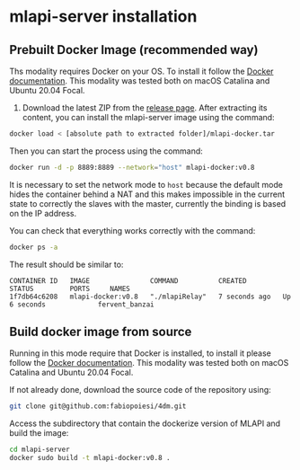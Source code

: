 # mlapi-server installation

## Prebuilt Docker Image (recommended way)

Ths modality requires Docker on your OS. 
To install it follow the [Docker documentation](https://docs.docker.com/engine/install/). 
This modality was tested both on macOS Catalina and Ubuntu 20.04 Focal.

1) Download the latest ZIP from the [release page](https://github.com/fabiopoiesi/4dm/releases). 
After extracting its content, you can install the mlapi-server image using the command:

```bash
docker load < [absolute path to extracted folder]/mlapi-docker.tar
```

Then you can start the process using the command: 

```bash
docker run -d -p 8889:8889 --network="host" mlapi-docker:v0.8
```

It is necessary to set the network mode to ```host``` because the default mode hides the container behind a NAT and this makes impossible in the current state to correctly the slaves with the master, currently the binding is based on the IP address.

You can check that everything works correctly with the command:

```bash
docker ps -a
```

The result should be similar to:
```
CONTAINER ID   IMAGE               COMMAND          CREATED         STATUS         PORTS     NAMES
1f7db64c6208   mlapi-docker:v0.8   "./mlapiRelay"   7 seconds ago   Up 6 seconds             fervent_banzai
```

## Build docker image from source

Running in this mode require that Docker is installed, to install it please follow the [Docker documentation](https://docs.docker.com/engine/install/). This modality was tested both on macOS Catalina and Ubuntu 20.04 Focal.

If not already done, download the source code of the repository using:

```bash
git clone git@github.com:fabiopoiesi/4dm.git
```

Access the subdirectory that contain the dockerize version of MLAPI and build the image:
```bash
cd mlapi-server
docker sudo build -t mlapi-docker:v0.8 .
```
